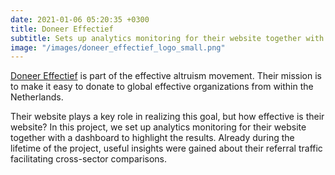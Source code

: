 ```yaml
---
date: 2021-01-06 05:20:35 +0300
title: Doneer Effectief
subtitle: Sets up analytics monitoring for their website together with a dashboard to highlight the results.
image: "/images/doneer_effectief_logo_small.png"
---
```


[Doneer Effectief](https://doneereffectief.nl/en/home-en/) is part of the effective altruism movement. Their mission is to make it easy to donate to global effective organizations from within the Netherlands.

Their website plays a key role in realizing this goal, but how effective is their website? In this project, we set up analytics monitoring for their website together with a dashboard to highlight the results. Already during the lifetime of the project, useful insights were gained about their referral traffic facilitating cross-sector comparisons.
